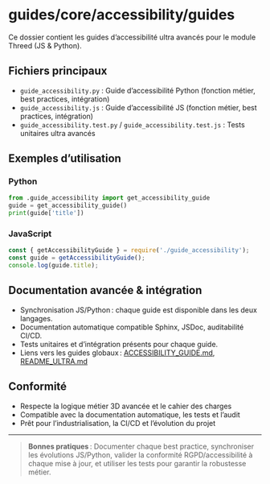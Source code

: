 # guides/core/accessibility/guides

Ce dossier contient les guides d’accessibilité ultra avancés pour le module Threed (JS & Python).

## Fichiers principaux
- `guide_accessibility.py` : Guide d’accessibilité Python (fonction métier, best practices, intégration)
- `guide_accessibility.js` : Guide d’accessibilité JS (fonction métier, best practices, intégration)
- `guide_accessibility.test.py` / `guide_accessibility.test.js` : Tests unitaires ultra avancés

## Exemples d’utilisation

### Python
```python
from .guide_accessibility import get_accessibility_guide
guide = get_accessibility_guide()
print(guide['title'])
```

### JavaScript
```js
const { getAccessibilityGuide } = require('./guide_accessibility');
const guide = getAccessibilityGuide();
console.log(guide.title);
```

## Documentation avancée & intégration
- Synchronisation JS/Python : chaque guide est disponible dans les deux langages.
- Documentation automatique compatible Sphinx, JSDoc, auditabilité CI/CD.
- Tests unitaires et d’intégration présents pour chaque guide.
- Liens vers les guides globaux : [ACCESSIBILITY_GUIDE.md](../../../../ACCESSIBILITY_GUIDE.md), [README_ULTRA.md](../../../../../README_ULTRA.md)

## Conformité
- Respecte la logique métier 3D avancée et le cahier des charges
- Compatible avec la documentation automatique, les tests et l’audit
- Prêt pour l’industrialisation, la CI/CD et l’évolution du projet

---

> **Bonnes pratiques** : Documenter chaque best practice, synchroniser les évolutions JS/Python, valider la conformité RGPD/accessibilité à chaque mise à jour, et utiliser les tests pour garantir la robustesse métier.
